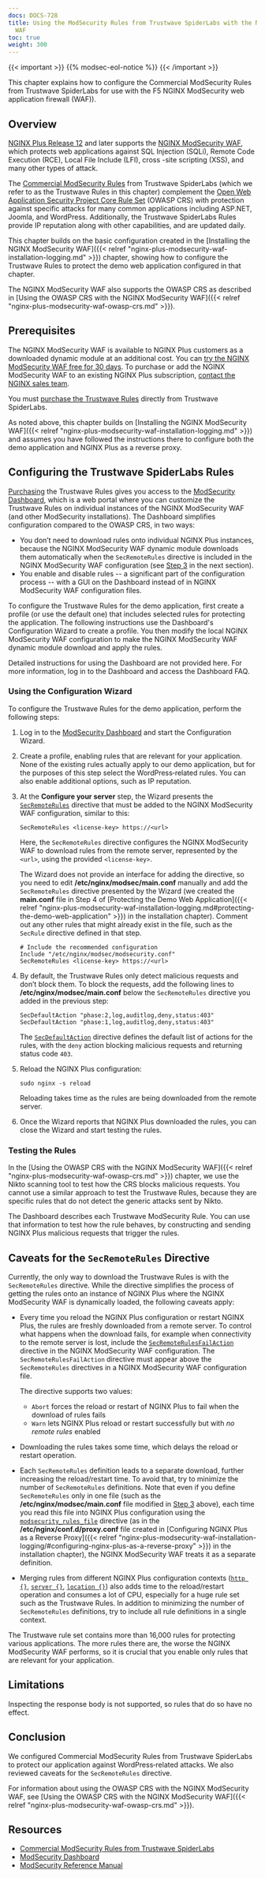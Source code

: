 ```yaml
---
docs: DOCS-728
title: Using the ModSecurity Rules from Trustwave SpiderLabs with the NGINX ModSecurity
  WAF
toc: true
weight: 300
---
```


{{< important >}}
{{% modsec-eol-notice %}}
{{< /important >}}

This chapter explains how to configure the Commercial ModSecurity Rules from Trustwave SpiderLabs for use with the F5 NGINX ModSecurity web application firewall (WAF)).

<span id="waf-trustwave_overview"></span>

## Overview

<a target="_blank" href="https://docs.nginx.com/nginx/releases/#nginx-plus-release-12-r12">NGINX Plus Release 12</a> and later supports the [NGINX ModSecurity WAF](https://www.nginx.com/products/nginx/modules/nginx-waf/), which protects web applications against SQL Injection (SQLi), Remote Code Execution (RCE), Local File Include (LFI), cross -site scripting (XSS), and many other types of attack.

The [Commercial ModSecurity Rules](http://modsecurity.org/commercial-rules.html) from Trustwave SpiderLabs (which we refer to as the Trustwave Rules in this chapter) complement the [Open Web Application Security Project Core Rule Set](https://www.owasp.org/index.php/Category:OWASP_ModSecurity_Core_Rule_Set_Project) (OWASP CRS) with protection against specific attacks for many common applications including ASP.NET, Joomla, and WordPress. Additionally, the Trustwave SpiderLabs Rules provide IP reputation along with other capabilities, and are updated daily.

This chapter builds on the basic configuration created in the [Installing the NGINX ModSecurity WAF]({{< relref "nginx-plus-modsecurity-waf-installation-logging.md" >}}) chapter, showing how to configure the Trustwave Rules to protect the demo web application configured in that chapter.

The NGINX ModSecurity WAF also supports the OWASP CRS as described in [Using the OWASP CRS with the NGINX ModSecurity WAF]({{< relref "nginx-plus-modsecurity-waf-owasp-crs.md" >}}).

<span id="waf-trustwave_prerequisites"></span>

## Prerequisites

The NGINX ModSecurity WAF is available to NGINX Plus customers as a downloaded dynamic module at an additional cost. You can [try the NGINX ModSecurity WAF free for 30 days](https://www.nginx.com/free-trial-request/). To purchase or add the NGINX ModSecurity WAF to an existing NGINX Plus subscription, [contact the NGINX sales team](https://www.nginx.com/contact-sales/).

You must [purchase the Trustwave Rules](https://ssl.trustwave.com/web-application-firewall) directly from Trustwave SpiderLabs.

As noted above, this chapter builds on [Installing the NGINX ModSecurity WAF]({{< relref "nginx-plus-modsecurity-waf-installation-logging.md" >}}) and assumes you have followed the instructions there to configure both the demo application and NGINX Plus as a reverse proxy.

<span id="waf-trustwave_configure"></span>

## Configuring the Trustwave SpiderLabs Rules

[Purchasing](https://ssl.trustwave.com/web-application-firewall) the Trustwave Rules gives you access to the [ModSecurity Dashboard](https://dashboard.modsecurity.org/), which is a web portal where you can customize the Trustwave Rules on individual instances of the NGINX ModSecurity WAF (and other ModSecurity installations). The Dashboard simplifies configuration compared to the OWASP CRS, in two ways:

- You don’t need to download rules onto individual NGINX Plus instances, because the NGINX ModSecurity WAF dynamic module downloads them automatically when the `SecRemoteRules` directive is included in the NGINX ModSecurity WAF configuration (see [Step 3](#waf-trustwave_configure-your-server) in the next section).
- You enable and disable rules -- a significant part of the configuration process -- with a GUI on the Dashboard instead of in NGINX ModSecurity WAF configuration files.

To configure the Trustwave Rules for the demo application, first create a profile (or use the default one) that includes selected rules for protecting the application. The following instructions use the Dashboard's Configuration Wizard to create a profile. You then modify the local NGINX ModSecurity WAF configuration to make the NGINX ModSecurity WAF dynamic module download and apply the rules.

Detailed instructions for using the Dashboard are not provided here. For more information, log in to the Dashboard and access the Dashboard FAQ.

<span id="waf-trustwave_configure_wizard"></span>

### Using the Configuration Wizard

To configure the Trustwave Rules for the demo application, perform the following steps:

1. Log in to the [ModSecurity Dashboard](https://dashboard.modsecurity.org/) and start the Configuration Wizard.

2. Create a profile, enabling rules that are relevant for your application. None of the existing rules actually apply to our demo application, but for the purposes of this step select the WordPress‑related rules. You can also enable additional options, such as IP reputation.

    <span id="waf-trustwave_configure-your-server"></span>
3. At the **Configure your server** step, the Wizard presents the [`SecRemoteRules`](https://github.com/SpiderLabs/ModSecurity/wiki/Reference-Manual-(v2.x)#SecRemoteRules) directive that must be added to the  NGINX ModSecurity WAF configuration, similar to this:

    ```nginx
    SecRemoteRules <license‑key> https://<url>
    ```

    Here, the `SecRemoteRules` directive configures the NGINX ModSecurity WAF to download rules from the remote server, represented by the `<url>`, using the provided `<license‑key>`.

    The Wizard does not provide an interface for adding the directive, so you need to edit **/etc/nginx/modsec/main.conf** manually and add the `SecRemoteRules` directive presented by the Wizard (we created the **main.conf** file in Step 4 of [Protecting the Demo Web Application]({{< relref "nginx-plus-modsecurity-waf-installation-logging.md#protecting-the-demo-web-application" >}}) in the installation chapter). Comment out any other rules that might already exist in the file, such as the `SecRule` directive defined in that step.

    ```nginx
    # Include the recommended configuration
    Include "/etc/nginx/modsec/modsecurity.conf"
    SecRemoteRules <license‑key> https://<url>
    ```

4. By default, the Trustwave Rules only detect malicious requests and don’t block them. To block the requests, add the following lines to **/etc/nginx/modsec/main.conf** below the `SecRemoteRules` directive you added in the previous step:

    ```nginx
    SecDefaultAction "phase:2,log,auditlog,deny,status:403"
    SecDefaultAction "phase:1,log,auditlog,deny,status:403"
    ```

    The [`SecDefaultAction`](https://github.com/SpiderLabs/ModSecurity/wiki/Reference-Manual-(v2.x)#SecDefaultAction) directive defines the default list of actions for the rules, with the `deny` action blocking malicious requests and returning status code `403`.

5. Reload the NGINX Plus configuration:

    ```none
    sudo nginx -s reload
    ```

    Reloading takes time as the rules are being downloaded from the remote server.

6. Once the Wizard reports that NGINX Plus downloaded the rules, you can close the Wizard and start testing the rules.

<span id="waf-trustwave_configure_test"></span>

### Testing the Rules

In the [Using the OWASP CRS with the NGINX ModSecurity WAF]({{< relref "nginx-plus-modsecurity-waf-owasp-crs.md" >}}) chapter, we use the Nikto scanning tool to test how the CRS blocks malicious requests. You cannot use a similar approach to test the Trustwave Rules, because they are specific rules that do not detect the generic attacks sent by Nikto.

The Dashboard describes each Trustwave ModSecurity Rule. You can use that information to test how the rule behaves, by constructing and sending NGINX Plus malicious requests that trigger the rules.

<span id="waf-trustwave_caveats"></span>

## Caveats for the `SecRemoteRules` Directive

Currently, the only way to download the Trustwave Rules is with the `SecRemoteRules` directive. While the directive simplifies the process of getting the rules onto an instance of NGINX Plus where the NGINX ModSecurity WAF is dynamically loaded, the following caveats apply:

- Every time you reload the NGINX Plus configuration or restart NGINX Plus, the rules are freshly downloaded from a remote server. To control what happens when the download fails, for example when connectivity to the remote server is lost, include the [`SecRemoteRulesFailAction`](https://github.com/SpiderLabs/ModSecurity/wiki/Reference-Manual-(v2.x)#SecRemoteRulesFailAction) directive in the NGINX ModSecurity WAF configuration. The `SecRemoteRulesFailAction` directive must appear above the `SecRemoteRules` directives in a NGINX ModSecurity WAF configuration file.

   The directive supports two values:

  - `Abort` forces the reload or restart of NGINX Plus to fail when the download of rules fails
  - `Warn` lets NGINX Plus reload or restart successfully but with _no remote rules_ enabled

- Downloading the rules takes some time, which delays the reload or restart operation.

- Each `SecRemoteRules` definition leads to a separate download, further increasing the reload/restart time. To avoid that, try to minimize the number of `SecRemoteRules` definitions. Note that even if you define `SecRemoteRules` only in one file (such as the **/etc/nginx/modsec/main.conf** file modified in [Step 3](#waf-trustwave_configure-your-server) above), each time you read this file into NGINX Plus configuration using the [`modsecurity_rules_file`](https://github.com/SpiderLabs/ModSecurity-nginx#modsecurity_rules_file) directive (as in the **/etc/nginx/conf.d/proxy.conf** file created in [Configuring NGINX Plus as a Reverse Proxy]({{< relref "nginx-plus-modsecurity-waf-installation-logging/#configuring-nginx-plus-as-a-reverse-proxy" >}}) in the installation chapter), the NGINX ModSecurity WAF treats it as a separate definition.

- Merging rules from different NGINX Plus configuration contexts ([`http {}`](https://nginx.org/en/docs/http/ngx_http_core_module.html#http), [`server {}`](https://nginx.org/en/docs/http/ngx_http_core_module.html#server), [`location {}`](http://nginx.org/en/docs/http/ngx_http_core_module.html#location)) also adds time to the reload/restart operation and consumes a lot of CPU, especially for a huge rule set such as the Trustwave Rules. In addition to minimizing the number of `SecRemoteRules` definitions, try to include all rule definitions in a single context.

The Trustwave rule set contains more than 16,000 rules for protecting various applications. The more rules there are, the worse the NGINX ModSecurity WAF performs, so it is crucial that you enable only rules that are relevant for your application.

<span id="waf-trustwave_limitations"></span>

## Limitations

Inspecting the response body is not supported, so rules that do so have no effect.

<span id="waf-trustwave_conclusion"></span>

## Conclusion

We configured Commercial ModSecurity Rules from Trustwave SpiderLabs to protect our application against WordPress‑related attacks. We also reviewed caveats for the `SecRemoteRules` directive.

For information about using the OWASP CRS with the NGINX ModSecurity WAF, see [Using the OWASP CRS with the NGINX ModSecurity WAF]({{< relref "nginx-plus-modsecurity-waf-owasp-crs.md" >}}).

<span id="waf-trustwave_resources"></span>

## Resources

- [Commercial ModSecurity Rules from Trustwave SpiderLabs](http://modsecurity.org/commercial-rules.html)
- [ModSecurity Dashboard](https://dashboard.modsecurity.org/)
- [ModSecurity Reference Manual](https://github.com/SpiderLabs/ModSecurity/wiki/Reference-Manual-(v2.x)#ModSecurityreg_Reference_Manual)
